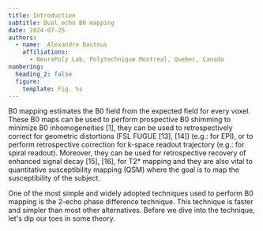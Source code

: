 ```yaml
---
title: Introduction
subtitle: Dual echo B0 mapping
date: 2024-07-25
authors:
  - name:  Alexandre Dastous
    affiliations:
      - NeuroPoly Lab, Polytechnique Montreal, Quebec, Canada
numbering:
  heading_2: false
  figure:
    template: Fig. %s
---
```


B0 mapping estimates the B0 field from the expected field for every voxel. These B0 maps can be used to perform prospective B0 shimming to minimize B0 inhomogeneities [1], they can be used to retrospectively correct for geometric distortions (FSL FUGUE [13], [14]) (e.g.: for EPI), or to perform retrospective correction for k-space readout trajectory (e.g.: for spiral readout). Moreover, they can be used for retrospective recovery of enhanced signal decay [15], [16], for T2* mapping and they are also vital to quantitative susceptibility mapping (QSM) where the goal is to map the susceptibility of the subject.

One of the most simple and widely adopted techniques used to perform B0 mapping is the 2-echo phase difference technique. This technique is faster and simpler than most other alternatives. Before we dive into the technique, let's dip our toes in some theory.